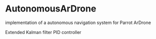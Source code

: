 # AutonomousArDrone

implementation of a autonomous navigation system for Parrot ArDrone

Extended Kalman filter
PID controller 
